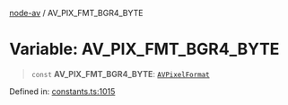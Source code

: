 [node-av](../globals.md) / AV\_PIX\_FMT\_BGR4\_BYTE

# Variable: AV\_PIX\_FMT\_BGR4\_BYTE

> `const` **AV\_PIX\_FMT\_BGR4\_BYTE**: [`AVPixelFormat`](../type-aliases/AVPixelFormat.md)

Defined in: [constants.ts:1015](https://github.com/seydx/av/blob/f8631fc881b394300b1479f511d55cf1c370a87f/src/constants/constants.ts#L1015)

